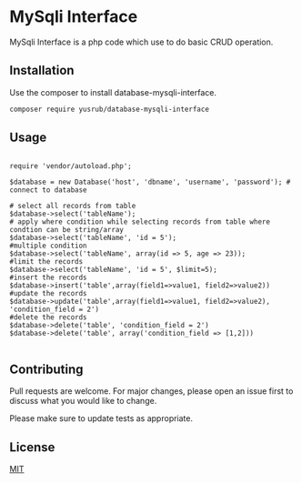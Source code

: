 # MySqli Interface

MySqli Interface is a php code which use to do basic CRUD operation.

## Installation

Use the composer to install database-mysqli-interface.

```bash
composer require yusrub/database-mysqli-interface
```

## Usage

```use Yusrub\DatabaseMysqliInterface\Database;

require 'vendor/autoload.php';

$database = new Database('host', 'dbname', 'username', 'password'); # connect to database

# select all records from table
$database->select('tableName');
# apply where condition while selecting records from table where condtion can be string/array
$database->select('tableName', 'id = 5');
#multiple condition
$database->select('tableName', array(id => 5, age => 23));
#limit the records
$database->select('tableName', 'id = 5', $limit=5);
#insert the records
$database->insert('table',array(field1=>value1, field2=>value2))
#update the records
$database->update('table',array(field1=>value1, field2=>value2), 'condition_field = 2')
#delete the records
$database->delete('table', 'condition_field = 2')
$database->delete('table', array('condition_field => [1,2]))


```

## Contributing
Pull requests are welcome. For major changes, please open an issue first to discuss what you would like to change.

Please make sure to update tests as appropriate.

## License
[MIT](https://choosealicense.com/licenses/mit/)
